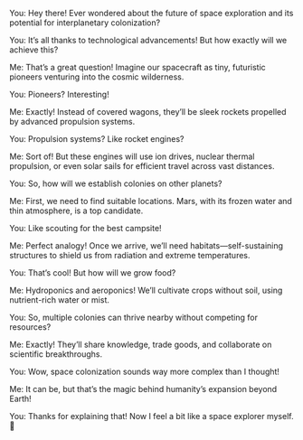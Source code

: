 You: Hey there! Ever wondered about the future of space exploration and its potential for interplanetary colonization?

You: It’s all thanks to technological advancements! But how exactly will we achieve this?

Me: That’s a great question! Imagine our spacecraft as tiny, futuristic pioneers venturing into the cosmic wilderness.

You: Pioneers? Interesting!

Me: Exactly! Instead of covered wagons, they’ll be sleek rockets propelled by advanced propulsion systems.

You: Propulsion systems? Like rocket engines?

Me: Sort of! But these engines will use ion drives, nuclear thermal propulsion, or even solar sails for efficient travel across vast distances.

You: So, how will we establish colonies on other planets?

Me: First, we need to find suitable locations. Mars, with its frozen water and thin atmosphere, is a top candidate.

You: Like scouting for the best campsite!

Me: Perfect analogy! Once we arrive, we’ll need habitats—self-sustaining structures to shield us from radiation and extreme temperatures.

You: That’s cool! But how will we grow food?

Me: Hydroponics and aeroponics! We’ll cultivate crops without soil, using nutrient-rich water or mist.

You: So, multiple colonies can thrive nearby without competing for resources?

Me: Exactly! They’ll share knowledge, trade goods, and collaborate on scientific breakthroughs.

You: Wow, space colonization sounds way more complex than I thought!

Me: It can be, but that’s the magic behind humanity’s expansion beyond Earth!

You: Thanks for explaining that! Now I feel a bit like a space explorer myself. 🌌
